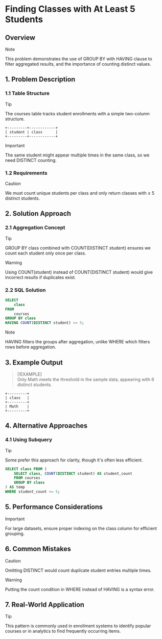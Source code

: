 # Finding Classes with At Least 5 Students

## Overview

> [!NOTE]  
> This problem demonstrates the use of GROUP BY with HAVING clause to filter aggregated results, and the importance of counting distinct values.

## 1. Problem Description

### 1.1 Table Structure

> [!TIP]  
> The courses table tracks student enrollments with a simple two-column structure.

```
+---------+------------+
| student | class      |
+---------+------------+
```

> [!IMPORTANT]  
> The same student might appear multiple times in the same class, so we need DISTINCT counting.

### 1.2 Requirements

> [!CAUTION]  
> We must count unique students per class and only return classes with ≥ 5 distinct students.

## 2. Solution Approach

### 2.1 Aggregation Concept

> [!TIP]  
> GROUP BY class combined with COUNT(DISTINCT student) ensures we count each student only once per class.

> [!WARNING]  
> Using COUNT(student) instead of COUNT(DISTINCT student) would give incorrect results if duplicates exist.

### 2.2 SQL Solution

```sql
SELECT
    class
FROM
    courses
GROUP BY class
HAVING COUNT(DISTINCT student) >= 5;
```

> [!NOTE]  
> HAVING filters the groups after aggregation, unlike WHERE which filters rows before aggregation.

## 3. Example Output

> [!EXAMPLE]  
> Only Math meets the threshold in the sample data, appearing with 6 distinct students.

```
+---------+
| class   |
+---------+
| Math    |
+---------+
```

## 4. Alternative Approaches

### 4.1 Using Subquery

> [!TIP]  
> Some prefer this approach for clarity, though it's often less efficient.

```sql
SELECT class FROM (
    SELECT class, COUNT(DISTINCT student) AS student_count
    FROM courses
    GROUP BY class
) AS temp
WHERE student_count >= 5;
```

## 5. Performance Considerations

> [!IMPORTANT]  
> For large datasets, ensure proper indexing on the class column for efficient grouping.

## 6. Common Mistakes

> [!CAUTION]  
> Omitting DISTINCT would count duplicate student entries multiple times.

> [!WARNING]  
> Putting the count condition in WHERE instead of HAVING is a syntax error.

## 7. Real-World Application

> [!TIP]  
> This pattern is commonly used in enrollment systems to identify popular courses or in analytics to find frequently occurring items.
